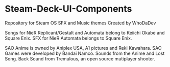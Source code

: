# Steam-Deck-UI-Components
Repository for Steam OS SFX and Music themes Created by WhoDaDev

Songs for NieR Replicant/Gestalt and Automata belong to Keiichi Okabe and Square Enix.
SFX for NieR Automata belongs to Square Enix.

SAO Anime is owned by Aniplex USA, A1 pictures and Reki Kawahara.
SAO Games were developed by Bandai Namco.
Sounds from the Anime and Lost Song.
Back Sound from Tremulous, an open source mutiplayer shooter.
